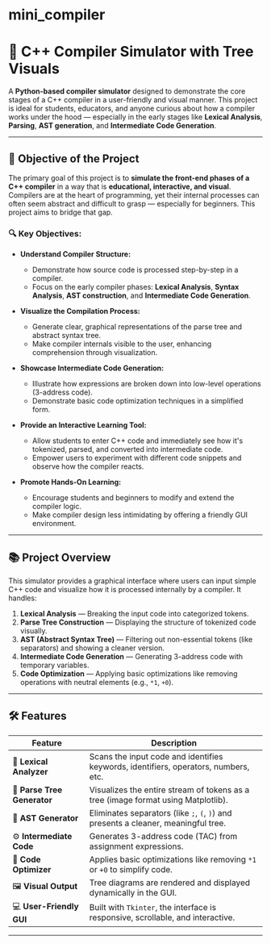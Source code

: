 # mini_compiler
# 🧠 C++ Compiler Simulator with Tree Visuals

A **Python-based compiler simulator** designed to demonstrate the core stages of a C++ compiler in a user-friendly and visual manner. This project is ideal for students, educators, and anyone curious about how a compiler works under the hood — especially in the early stages like **Lexical Analysis**, **Parsing**, **AST generation**, and **Intermediate Code Generation**.

---

## 🎯 Objective of the Project

The primary goal of this project is to **simulate the front-end phases of a C++ compiler** in a way that is **educational, interactive, and visual**. Compilers are at the heart of programming, yet their internal processes can often seem abstract and difficult to grasp — especially for beginners. This project aims to bridge that gap.

### 🔍 Key Objectives:

- **Understand Compiler Structure:**
  - Demonstrate how source code is processed step-by-step in a compiler.
  - Focus on the early compiler phases: **Lexical Analysis**, **Syntax Analysis**, **AST construction**, and **Intermediate Code Generation**.

- **Visualize the Compilation Process:**
  - Generate clear, graphical representations of the parse tree and abstract syntax tree.
  - Make compiler internals visible to the user, enhancing comprehension through visualization.

- **Showcase Intermediate Code Generation:**
  - Illustrate how expressions are broken down into low-level operations (3-address code).
  - Demonstrate basic code optimization techniques in a simplified form.

- **Provide an Interactive Learning Tool:**
  - Allow students to enter C++ code and immediately see how it's tokenized, parsed, and converted into intermediate code.
  - Empower users to experiment with different code snippets and observe how the compiler reacts.

- **Promote Hands-On Learning:**
  - Encourage students and beginners to modify and extend the compiler logic.
  - Make compiler design less intimidating by offering a friendly GUI environment.

---

## 📚 Project Overview

This simulator provides a graphical interface where users can input simple C++ code and visualize how it is processed internally by a compiler. It handles:

1. **Lexical Analysis** — Breaking the input code into categorized tokens.
2. **Parse Tree Construction** — Displaying the structure of tokenized code visually.
3. **AST (Abstract Syntax Tree)** — Filtering out non-essential tokens (like separators) and showing a cleaner version.
4. **Intermediate Code Generation** — Generating 3-address code with temporary variables.
5. **Code Optimization** — Applying basic optimizations like removing operations with neutral elements (e.g., `*1`, `+0`).

---

## 🛠 Features

| Feature                  | Description |
|--------------------------|-------------|
| 🧾 **Lexical Analyzer**   | Scans the input code and identifies keywords, identifiers, operators, numbers, etc. |
| 🌲 **Parse Tree Generator** | Visualizes the entire stream of tokens as a tree (image format using Matplotlib). |
| 🌳 **AST Generator**      | Eliminates separators (like `;`, `(`, `)`) and presents a cleaner, meaningful tree. |
| ⚙️ **Intermediate Code**  | Generates 3-address code (TAC) from assignment expressions. |
| 🧹 **Code Optimizer**     | Applies basic optimizations like removing `*1` or `+0` to simplify code. |
| 🖼️ **Visual Output**      | Tree diagrams are rendered and displayed dynamically in the GUI. |
| 💻 **User-Friendly GUI**  | Built with `Tkinter`, the interface is responsive, scrollable, and interactive. |

---



